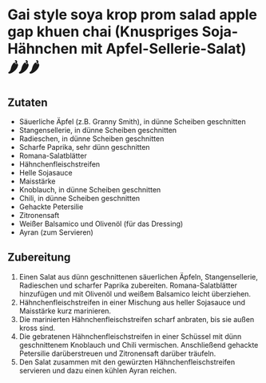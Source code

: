 # Gai style soya krop prom salad apple gap khuen chai (Knuspriges Soja-Hähnchen mit Apfel-Sellerie-Salat) 🌶️🌶️🌶️

## Zutaten
- Säuerliche Äpfel (z.B. Granny Smith), in dünne Scheiben geschnitten
- Stangensellerie, in dünne Scheiben geschnitten
- Radieschen, in dünne Scheiben geschnitten
- Scharfe Paprika, sehr dünn geschnitten
- Romana-Salatblätter
- Hähnchenfleischstreifen
- Helle Sojasauce
- Maisstärke
- Knoblauch, in dünne Scheiben geschnitten
- Chili, in dünne Scheiben geschnitten
- Gehackte Petersilie
- Zitronensaft
- Weißer Balsamico und Olivenöl (für das Dressing)
- Ayran (zum Servieren)

## Zubereitung
1. Einen Salat aus dünn geschnittenen säuerlichen Äpfeln, Stangensellerie, Radieschen und scharfer Paprika zubereiten. Romana-Salatblätter hinzufügen und mit Olivenöl und weißem Balsamico leicht überziehen.
2. Hähnchenfleischstreifen in einer Mischung aus heller Sojasauce und Maisstärke kurz marinieren.
3. Die marinierten Hähnchenfleischstreifen scharf anbraten, bis sie außen kross sind.
4. Die gebratenen Hähnchenfleischstreifen in einer Schüssel mit dünn geschnittenem Knoblauch und Chili vermischen. Anschließend gehackte Petersilie darüberstreuen und Zitronensaft darüber träufeln.
5. Den Salat zusammen mit den gewürzten Hähnchenfleischstreifen servieren und dazu einen kühlen Ayran reichen.
